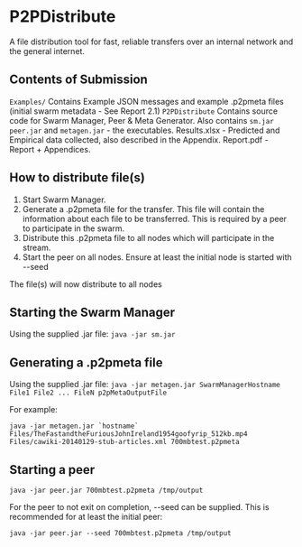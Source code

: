P2PDistribute
=============
A file distribution tool for fast, reliable transfers over an internal network and the general internet.

Contents of Submission
----------------------
`Examples/` Contains Example JSON messages and example .p2pmeta files (initial swarm metadata - See Report 2.1)
`P2PDistribute` Contains source code for Swarm Manager, Peer & Meta Generator. Also contains `sm.jar` `peer.jar` and `metagen.jar` - the executables.
Results.xlsx - Predicted and Empirical data collected, also described in the Appendix.
Report.pdf - Report + Appendices.

How to distribute file(s)
-------------------------

1. Start Swarm Manager.
2. Generate a .p2pmeta file for the transfer. This file will contain the information about each file to be transferred. This is required by a peer to participate in the swarm.
3. Distribute this .p2pmeta file to all nodes which will participate in the stream.
4. Start the peer on all nodes. Ensure at least the initial node is started with --seed

The file(s) will now distribute to all nodes

Starting the Swarm Manager
--------------------------

Using the supplied .jar file:
`java -jar sm.jar`

Generating a .p2pmeta file
--------------------------

Using the supplied .jar file:
`java -jar metagen.jar SwarmManagerHostname File1 File2 ... FileN p2pMetaOutputFile`

For example:

``java -jar metagen.jar `hostname` Files/TheFastandtheFuriousJohnIreland1954goofyrip_512kb.mp4 Files/cawiki-20140129-stub-articles.xml 700mbtest.p2pmeta``

Starting a peer
---------------

`java -jar peer.jar 700mbtest.p2pmeta /tmp/output`

For the peer to not exit on completion, --seed can be supplied. This is recommended for at least the initial peer:

`java -jar peer.jar --seed 700mbtest.p2pmeta /tmp/output`
